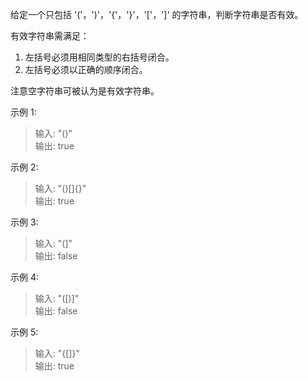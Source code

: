 给定一个只包括 '('，')'，'{'，'}'，'['，']' 的字符串，判断字符串是否有效。

有效字符串需满足：

1. 左括号必须用相同类型的右括号闭合。
2. 左括号必须以正确的顺序闭合。  

注意空字符串可被认为是有效字符串。

示例 1:

> 输入: "()"       
> 输出: true       

 示例 2:          

> 输入: "()[]{}"   
> 输出: true       

 示例 3:          

> 输入: "(]"       
> 输出: false      

 示例 4:          

> 输入: "([)]"     
> 输出: false      

 示例 5:          

> 输入: "{[]}"     
> 输出: true       

